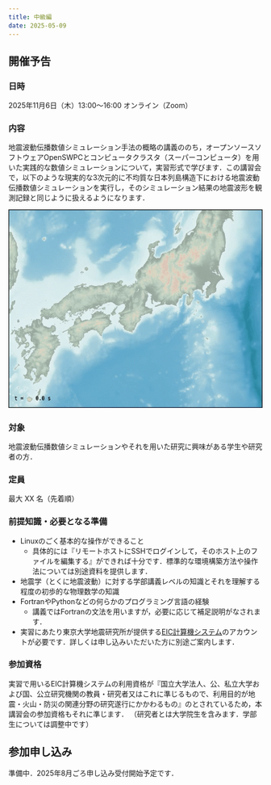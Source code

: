 ```yaml
---
title: 中級編
date: 2025-05-09
---
```


## 開催予告

### 日時

2025年11月6日（木）13:00〜16:00 オンライン（Zoom）

### 内容

地震波動伝播数値シミュレーション手法の概略の講義ののち，オープンソースソフトウェアOpenSWPCとコンピュータクラスタ（スーパーコンピュータ）を用いた実践的な数値シミュレーションについて，実習形式で学びます．この講習会で，以下のような現実的な3次元的に不均質な日本列島構造下における地震波動伝播数値シミュレーションを実行し，そのシミュレーション結果の地震波形を観測記録と同じように扱えるようになります．

![](./swpc-demo.gif)

### 対象

地震波動伝播数値シミュレーションやそれを用いた研究に興味がある学生や研究者の方．

### 定員

最大 XX 名（先着順）

### 前提知識・必要となる準備

- Linuxのごく基本的な操作ができること
  - 具体的には『リモートホストにSSHでログインして，そのホスト上のファイルを編集する』ができれば十分です．標準的な環境構築方法や操作法については別途資料を提供します．
- 地震学（とくに地震波動）に対する学部講義レベルの知識とそれを理解する程度の初歩的な物理数学の知識
- FortranやPythonなどの何らかのプログラミング言語の経験
  - 講義ではFortranの文法を用いますが，必要に応じて補足説明がなされます．
- 実習にあたり東京大学地震研究所が提供する[EIC計算機システム](https://eic-support.eri.u-tokyo.ac.jp)のアカウントが必要です．詳しくは申し込みいただいた方に別途ご案内します．

### 参加資格

実習で用いるEIC計算機システムの利用資格が『国立大学法人、公、私立大学および国、公立研究機関の教員・研究者又はこれに準じるもので、利用目的が地震・火山・防災の関連分野の研究遂行にかかわるもの』のとされているため，本講習会の参加資格もそれに準じます．
（研究者とは大学院生を含みます．学部生については調整中です）

## 参加申し込み

準備中．2025年8月ごろ申し込み受付開始予定です．
